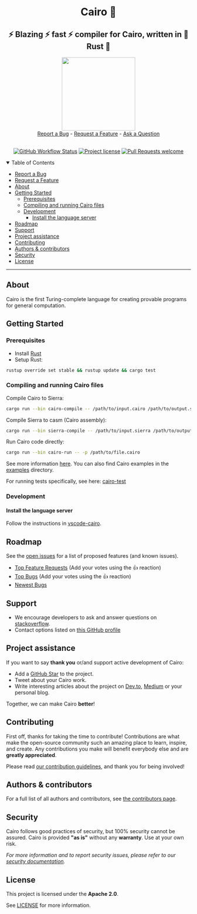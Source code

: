 <div align="center">
  <h1>Cairo 🐺 </h1>
  <h2> ⚡ Blazing ⚡ fast ⚡ compiler for Cairo, written in 🦀 Rust 🦀 </h2>
  <img src="./resources/img/cairo-logo-square.png" height="200" width="200">
  <br />
  <a href="https://github.com/starkware-libs/cairo/issues/new?assignees=&labels=bug&template=01_BUG_REPORT.md&title=bug%3A+">Report a Bug</a>
  -
  <a href="https://github.com/starkware-libs/cairo/issues/new?assignees=&labels=enhancement&template=02_FEATURE_REQUEST.md&title=feat%3A+">Request a Feature</a>
  -
  <a href="https://github.com/starkware-libs/cairo/discussions">Ask a Question</a>
</div>

<div align="center">
<br />

[![GitHub Workflow Status](https://github.com/starkware-libs/cairo/actions/workflows/ci.yml/badge.svg)](https://github.com/starkware-libs/cairo/actions/workflows/ci.yml)
[![Project license](https://img.shields.io/github/license/starkware-libs/cairo.svg?style=flat-square)](LICENSE)
[![Pull Requests welcome](https://img.shields.io/badge/PRs-welcome-ff69b4.svg?style=flat-square)](https://github.com/starkware-libs/cairo/issues?q=is%3Aissue+is%3Aopen+label%3A%22help+wanted%22)

</div>

<details open="open">
<summary>Table of Contents</summary>

- [Report a Bug](#report-a-bug)
- [Request a Feature](#request-a-feature)
- [About](#about)
- [Getting Started](#getting-started)
  - [Prerequisites](#prerequisites)
  - [Compiling and running Cairo files](#compiling-and-running-cairo-files)
  - [Development](#development)
    - [Install the language server](#install-the-language-server)
- [Roadmap](#roadmap)
- [Support](#support)
- [Project assistance](#project-assistance)
- [Contributing](#contributing)
- [Authors \& contributors](#authors--contributors)
- [Security](#security)
- [License](#license)

</details>

---

## About

Cairo is the first Turing-complete language for creating provable programs for general computation.

## Getting Started

### Prerequisites

- Install [Rust](https://www.rust-lang.org/tools/install)
- Setup Rust:
```bash
rustup override set stable && rustup update && cargo test
```

### Compiling and running Cairo files

Compile Cairo to Sierra:
```bash
cargo run --bin cairo-compile -- /path/to/input.cairo /path/to/output.sierra --replace-ids
```

Compile Sierra to casm (Cairo assembly):
```bash
cargo run --bin sierra-compile -- /path/to/input.sierra /path/to/output.casm
```

Run Cairo code directly:
```bash
cargo run --bin cairo-run -- -p /path/to/file.cairo
```

See more information [here](./crates/cairo-runner/README.md). You can also find Cairo examples in the [examples](./examples) directory.

For running tests specifically, see here: [cairo-test](./crates/cairo-test-runner/README.md)

### Development

#### Install the language server

Follow the instructions in [vscode-cairo](./vscode-cairo/README.md).

## Roadmap

See the [open issues](https://github.com/starkware-libs/cairo/issues) for a list of proposed features (and known issues).

- [Top Feature Requests](https://github.com/starkware-libs/cairo/issues?q=label%3Aenhancement+is%3Aopen+sort%3Areactions-%2B1-desc) (Add your votes using the 👍 reaction)
- [Top Bugs](https://github.com/starkware-libs/cairo/issues?q=is%3Aissue+is%3Aopen+label%3Abug+sort%3Areactions-%2B1-desc) (Add your votes using the 👍 reaction)
- [Newest Bugs](https://github.com/starkware-libs/cairo/issues?q=is%3Aopen+is%3Aissue+label%3Abug)

## Support

- We encourage developers to ask and answer questions on [stackoverflow](https://stackoverflow.com/questions/tagged/cairo-lang).
- Contact options listed on [this GitHub profile](https://github.com/starkware-libs)

## Project assistance

If you want to say **thank you** or/and support active development of Cairo:

- Add a [GitHub Star](https://github.com/starkware-libs/cairo) to the project.
- Tweet about your Cairo work.
- Write interesting articles about the project on [Dev.to](https://dev.to/), [Medium](https://medium.com/) or your personal blog.

Together, we can make Cairo **better**!

## Contributing

First off, thanks for taking the time to contribute! Contributions are what make the open-source community such an amazing place to learn, inspire, and create. Any contributions you make will benefit everybody else and are **greatly appreciated**.

Please read [our contribution guidelines](docs/CONTRIBUTING.md), and thank you for being involved!

## Authors & contributors

For a full list of all authors and contributors, see [the contributors page](https://github.com/starkware-libs/cairo/contributors).

## Security

Cairo follows good practices of security, but 100% security cannot be assured.
Cairo is provided **"as is"** without any **warranty**. Use at your own risk.

_For more information and to report security issues, please refer to our [security documentation](docs/SECURITY.md)._

## License

This project is licensed under the **Apache 2.0**.

See [LICENSE](LICENSE) for more information.
